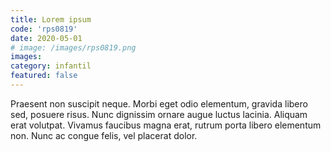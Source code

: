 ```yaml
---
title: Lorem ipsum
code: 'rps0819'
date: 2020-05-01
# image: /images/rps0819.png
images:
category: infantil
featured: false
---
```


Praesent non suscipit neque. Morbi eget odio elementum, gravida libero sed, posuere risus. Nunc dignissim ornare augue luctus lacinia. Aliquam erat volutpat. Vivamus faucibus magna erat, rutrum porta libero elementum non. Nunc ac congue felis, vel placerat dolor.
